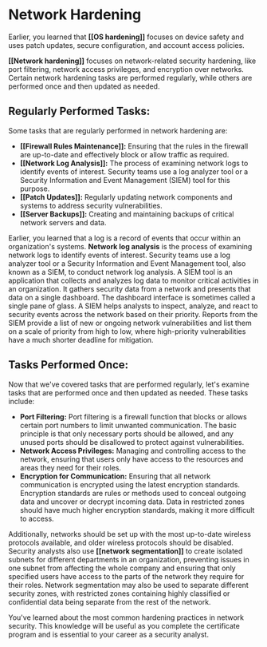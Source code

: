# Network Hardening

Earlier, you learned that **[[OS hardening]]** focuses on device safety and uses patch updates, secure configuration, and account access policies.

**[[Network hardening]]** focuses on network-related security hardening, like port filtering, network access privileges, and encryption over networks. Certain network hardening tasks are performed regularly, while others are performed once and then updated as needed.

## Regularly Performed Tasks:

Some tasks that are regularly performed in network hardening are:

- **[[Firewall Rules Maintenance]]:** Ensuring that the rules in the firewall are up-to-date and effectively block or allow traffic as required.
- **[[Network Log Analysis]]:** The process of examining network logs to identify events of interest. Security teams use a log analyzer tool or a Security Information and Event Management (SIEM) tool for this purpose.
- **[[Patch Updates]]:** Regularly updating network components and systems to address security vulnerabilities.
- **[[Server Backups]]:** Creating and maintaining backups of critical network servers and data.

Earlier, you learned that a log is a record of events that occur within an organization's systems. **Network log analysis** is the process of examining network logs to identify events of interest. Security teams use a log analyzer tool or a Security Information and Event Management tool, also known as a SIEM, to conduct network log analysis. A SIEM tool is an application that collects and analyzes log data to monitor critical activities in an organization. It gathers security data from a network and presents that data on a single dashboard. The dashboard interface is sometimes called a single pane of glass. A SIEM helps analysts to inspect, analyze, and react to security events across the network based on their priority. Reports from the SIEM provide a list of new or ongoing network vulnerabilities and list them on a scale of priority from high to low, where high-priority vulnerabilities have a much shorter deadline for mitigation.

## Tasks Performed Once:

Now that we've covered tasks that are performed regularly, let's examine tasks that are performed once and then updated as needed. These tasks include:

- **Port Filtering:** Port filtering is a firewall function that blocks or allows certain port numbers to limit unwanted communication. The basic principle is that only necessary ports should be allowed, and any unused ports should be disallowed to protect against vulnerabilities.
- **Network Access Privileges:** Managing and controlling access to the network, ensuring that users only have access to the resources and areas they need for their roles.
- **Encryption for Communication:** Ensuring that all network communication is encrypted using the latest encryption standards. Encryption standards are rules or methods used to conceal outgoing data and uncover or decrypt incoming data. Data in restricted zones should have much higher encryption standards, making it more difficult to access.

Additionally, networks should be set up with the most up-to-date wireless protocols available, and older wireless protocols should be disabled. Security analysts also use **[[network segmentation]]** to create isolated subnets for different departments in an organization, preventing issues in one subnet from affecting the whole company and ensuring that only specified users have access to the parts of the network they require for their roles. Network segmentation may also be used to separate different security zones, with restricted zones containing highly classified or confidential data being separate from the rest of the network.

You've learned about the most common hardening practices in network security. This knowledge will be useful as you complete the certificate program and is essential to your career as a security analyst.